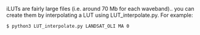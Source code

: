 iLUTs are fairly large files (i.e. around 70 Mb for each waveband).. you can create them by interpolating a LUT using LUT_interpolate.py. For example:

```
$ python3 LUT_interpolate.py LANDSAT_OLI MA 0
```
